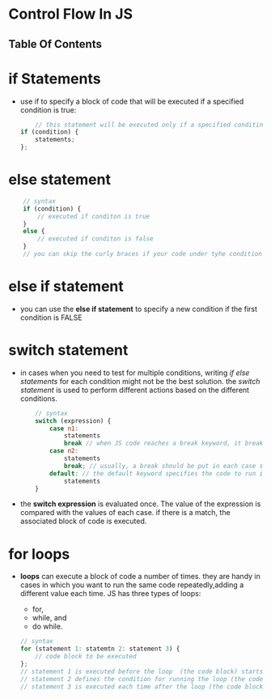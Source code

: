 # Control Flow In JS

## Table Of Contents


# if Statements
* use if to specify a block of code that will be executed if a specified condition is true:

    ```js
        // this statement will be executed only if a specified conditin is true
    if (condition) {
        statements;
    };
    ```

# else statement
```js
    // syntax
    if (condition) {
        // executed if conditon is true
    }
    else {
        // executed if conditon is false
    }
    // you can skip the curly braces if your code under tyhe condition contains only one command
```

# else if statement
* you can use the __else if statement__ to specify a new condition if the first condition is FALSE

# switch statement
* in cases when you need to test for multiple conditions, writing _if else statements_ for each condition might not be the best solution. the _switch statement_ is used to perform  different actions based on the different conditions.

    ```js
        // syntax
        switch (expression) {
            case n1:
                statements
                break // when JS code reaches a break keyword, it breaks out of the switch block .this will stop the executuion of more code and case testing inside the block
            case n2:
                statements
                break; // usually, a break should be put in each case statement
            default: // the default keyword specifies the code to run if there is no case match
                statements
        }
    ```
* the __switch expression__ is evaluated once. The value of the expression is compared with the values of each case. if there is a match, the associated block of code is executed.

# for loops
* __loops__ can execute a block of code a number of times. they are handy in cases in which you want to run the same code repeatedly,adding a different value each time. JS has three types of loops:
    * for, 
    * while, and 
    * do while.

    ```js
    // syntax
    for (statement 1: statemtn 2: statement 3) {
        // code block to be executed
    };
    // statement 1 is executed before the loop  (the code block) starts
    // statement 2 defines the condition for running the loop (the code block)
    // statement 3 is executed each time after the loop (the code block) has been executed
    ```